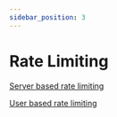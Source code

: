 ```yaml
---
sidebar_position: 3
---
```

# Rate Limiting

[Server based rate limiting](Server%20based%20rate%20limiting)

[User based rate limiting](User%20based%20rate%20limiting)